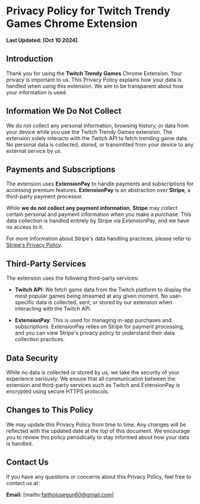 # Privacy Policy for Twitch Trendy Games Chrome Extension

**Last Updated: [Oct 10 2024]**

## Introduction
Thank you for using the **Twitch Trendy Games** Chrome Extension. Your privacy is important to us. This Privacy Policy explains how your data is handled when using this extension. We aim to be transparent about how your information is used.

## Information We Do Not Collect
We do not collect any personal information, browsing history, or data from your device while you use the Twitch Trendy Games extension. The extension solely interacts with the Twitch API to fetch trending game data. No personal data is collected, stored, or transmitted from your device to any external service by us.

## Payments and Subscriptions
The extension uses **ExtensionPay** to handle payments and subscriptions for accessing premium features. **ExtensionPay** is an abstraction over **Stripe**, a third-party payment processor.

While **we do not collect any payment information**, **Stripe** may collect certain personal and payment information when you make a purchase. This data collection is handled entirely by Stripe via ExtensionPay, and we have no access to it.

For more information about Stripe's data handling practices, please refer to [Stripe's Privacy Policy](https://stripe.com/privacy).

## Third-Party Services
The extension uses the following third-party services:

- **Twitch API**: We fetch game data from the Twitch platform to display the most popular games being streamed at any given moment. No user-specific data is collected, sent, or stored by our extension when interacting with the Twitch API.
  
- **ExtensionPay**: This is used for managing in-app purchases and subscriptions. ExtensionPay relies on Stripe for payment processing, and you can view Stripe's privacy policy to understand their data collection practices.

## Data Security
While no data is collected or stored by us, we take the security of your experience seriously. We ensure that all communication between the extension and third-party services such as Twitch and ExtensionPay is encrypted using secure HTTPS protocols.

## Changes to This Policy
We may update this Privacy Policy from time to time. Any changes will be reflected with the updated date at the top of this document. We encourage you to review this policy periodically to stay informed about how your data is handled.

## Contact Us
If you have any questions or concerns about this Privacy Policy, feel free to contact us at:

**Email:** [mailto:faitholusegun60@gmail.com]
